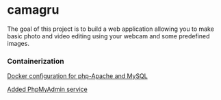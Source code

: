 # camagru
The goal of this project is to build a web application  allowing you to make basic photo and video editing using your webcam and some predefined images.

### Containerization
[Docker configuration for php-Apache and MySQL](https://doc4dev.com/en/create-a-web-site-php-apache-mysql-in-5-minutes-with-docker/)

[Added PhpMyAdmin service](https://hub.docker.com/r/phpmyadmin/phpmyadmin/)